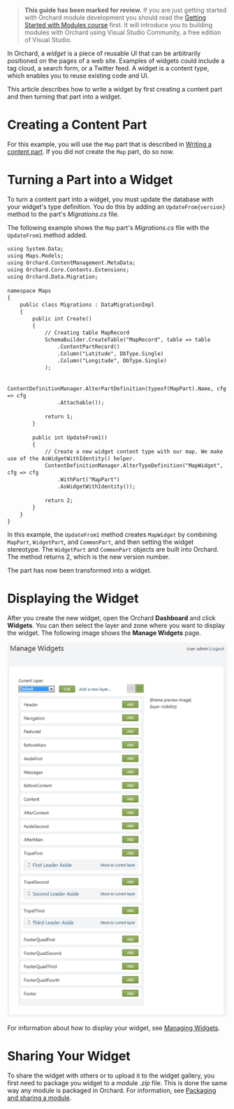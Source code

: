> **This guide has been marked for review.** If you are just getting started with Orchard module development you should read the [Getting Started with Modules course](Getting-Started-with-Modules) first. It will introduce you to building modules with Orchard using Visual Studio Community, a free edition of Visual Studio. 

In Orchard, a _widget_ is a piece of reusable UI that can be arbitrarily positioned on the pages of a web site. Examples of widgets could include a tag cloud, a search form, or a Twitter feed. A widget is a content type, which enables you to reuse existing code and UI.

This article describes how to write a widget by first creating a content part and then turning that part into a widget.

# Creating a Content Part
For this example, you will use the `Map` part that is described in [Writing a content part](Writing-a-content-part). If you did not create the `Map` part, do so now. 

# Turning a Part into a Widget
To turn a content part into a widget, you must update the database with your widget's type definition. You do this by adding an `UpdateFrom{version}` method to the part's _Migrations.cs_ file.

The following example shows the `Map` part's _Migrations.cs_ file with the `UpdateFrom1` method added.

    
    using System.Data;
    using Maps.Models;
    using Orchard.ContentManagement.MetaData;
    using Orchard.Core.Contents.Extensions;
    using Orchard.Data.Migration;
    
    namespace Maps
    {
        public class Migrations : DataMigrationImpl
        {
            public int Create()
            {
                // Creating table MapRecord
                SchemaBuilder.CreateTable("MapRecord", table => table
                    .ContentPartRecord()
                    .Column("Latitude", DbType.Single)
                    .Column("Longitude", DbType.Single)
                );
    
                ContentDefinitionManager.AlterPartDefinition(typeof(MapPart).Name, cfg => cfg
                    .Attachable());
    
                return 1;
            }
    
            public int UpdateFrom1()
            {
                // Create a new widget content type with our map. We make use of the AsWidgetWithIdentity() helper.
                ContentDefinitionManager.AlterTypeDefinition("MapWidget", cfg => cfg
                    .WithPart("MapPart")
                    .AsWidgetWithIdentity());
    
                return 2;
            }
        }
    }
 

In this example, the `UpdateFrom1` method creates `MapWidget` by combining `MapPart`, `WidgetPart`, and `CommonPart`, and then setting the widget stereotype. The `WidgetPart` and `CommonPart` objects are built into Orchard. The method returns 2, which is the new version number.

The part has now been transformed into a widget.

# Displaying the Widget

After you create the new widget, open the Orchard **Dashboard** and click **Widgets**. You can then select the layer and zone where you want to display the widget. The following image shows the **Manage Widgets** page.

![](../Upload/screenshots_675/manage_widgets_675.png)

For information about how to display your widget, see [Managing Widgets](Managing-widgets).

# Sharing Your Widget
To share the widget with others or to upload it to the widget gallery, you first need to package you widget to a module _.zip_ file. This is done the same way any module is packaged in Orchard. For information, see [Packaging and sharing a module](Packaging-and-sharing-a-module).

